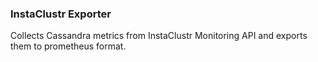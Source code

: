 ### InstaClustr Exporter
Collects Cassandra metrics from InstaClustr Monitoring API and exports them to prometheus format.
